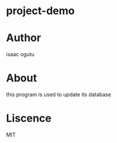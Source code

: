 # project-demo
# Author
isaac ogutu
# About
this program is used to update its database
# Liscence
MIT 